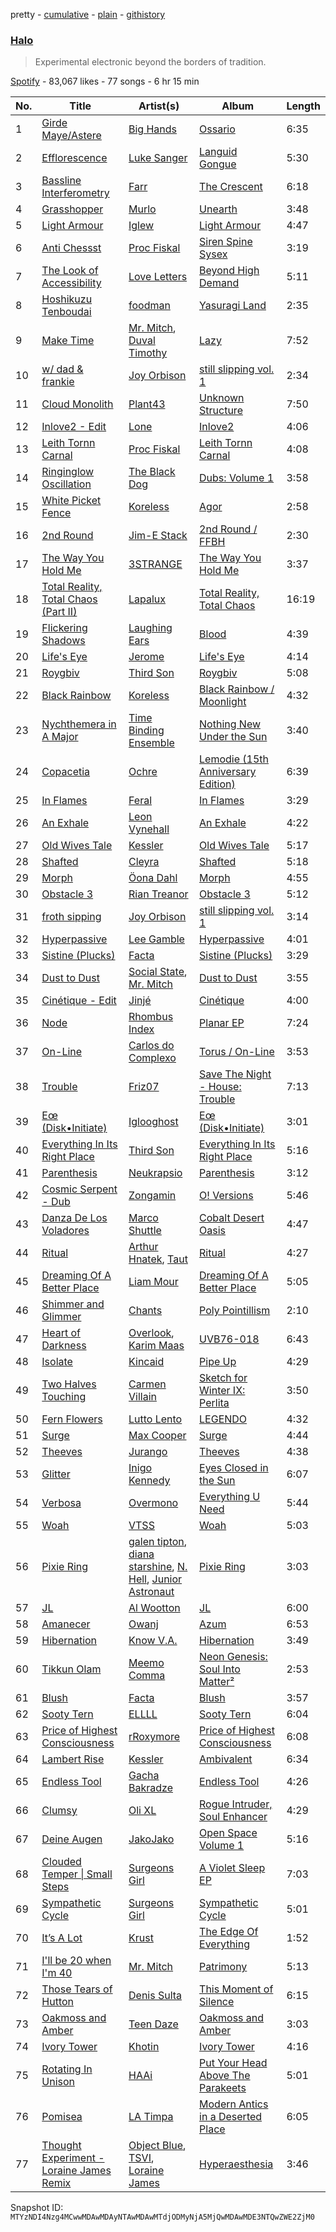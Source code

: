 pretty - [cumulative](/playlists/cumulative/37i9dQZF1DX5YyEO1dtgbR.md) - [plain](/playlists/plain/37i9dQZF1DX5YyEO1dtgbR) - [githistory](https://github.githistory.xyz/mackorone/spotify-playlist-archive/blob/main/playlists/plain/37i9dQZF1DX5YyEO1dtgbR)

### [Halo](https://open.spotify.com/playlist/37i9dQZF1DX5YyEO1dtgbR)

> Experimental electronic beyond the borders of tradition.

[Spotify](https://open.spotify.com/user/spotify) - 83,067 likes - 77 songs - 6 hr 15 min

| No. | Title | Artist(s) | Album | Length |
|---|---|---|---|---|
| 1 | [Girde Maye/Astere](https://open.spotify.com/track/7om1pOBGjSXTl2KxzdKOTo) | [Big Hands](https://open.spotify.com/artist/3w0whvn4zBddjZ9zVUZb7D) | [Ossario](https://open.spotify.com/album/3HJaXqSqKd9xDpSHR7nehT) | 6:35 |
| 2 | [Efflorescence](https://open.spotify.com/track/2ZIv64u8EDj0BjecR7IaB2) | [Luke Sanger](https://open.spotify.com/artist/6rCLSvQw54lPJfibDyFZcG) | [Languid Gongue](https://open.spotify.com/album/3h6haEyUYaLtJeEKxLce2s) | 5:30 |
| 3 | [Bassline Interferometry](https://open.spotify.com/track/2uouZv9rjjl4FkSs5jSkhc) | [Farr](https://open.spotify.com/artist/4g1i2rawu8DMMji6pdrz9o) | [The Crescent](https://open.spotify.com/album/7JvSQNRWplt2BlmIqEv3pS) | 6:18 |
| 4 | [Grasshopper](https://open.spotify.com/track/06jumlCYVUzuHefnbohCfd) | [Murlo](https://open.spotify.com/artist/1bm1m4DNLeL1gCr38NzhmD) | [Unearth](https://open.spotify.com/album/08NNSBas6krmsLoQITzZZv) | 3:48 |
| 5 | [Light Armour](https://open.spotify.com/track/1Qd2o36ruw5tdNTsgtE89f) | [Iglew](https://open.spotify.com/artist/7losew6I5eFiELv8kHRk1x) | [Light Armour](https://open.spotify.com/album/5wNGOtIADF2QimGHCCnvOh) | 4:47 |
| 6 | [Anti Chessst](https://open.spotify.com/track/02oaq3LWUIYXfpnzHu2cZN) | [Proc Fiskal](https://open.spotify.com/artist/1eFFmUlWRIvt26lnUzdduk) | [Siren Spine Sysex](https://open.spotify.com/album/0FDd0owsYvpGVuUTalsuHS) | 3:19 |
| 7 | [The Look of Accessibility](https://open.spotify.com/track/33zJbabn0yQiT6RUY5lit8) | [Love Letters](https://open.spotify.com/artist/1ALDJWUSGEnfpul5JCtjbD) | [Beyond High Demand](https://open.spotify.com/album/3cSxAbJAYn4D7ud12tNOSr) | 5:11 |
| 8 | [Hoshikuzu Tenboudai](https://open.spotify.com/track/4KXBdopxHq9KVemwpazP4q) | [foodman](https://open.spotify.com/artist/4e8VeCyfFRBL1e06oGg1dR) | [Yasuragi Land](https://open.spotify.com/album/3X6y43KU2Rl8dFEMt76aow) | 2:35 |
| 9 | [Make Time](https://open.spotify.com/track/1j2THCxsMI94qVtYTCsqUI) | [Mr\. Mitch](https://open.spotify.com/artist/2XiGESIh2E2ockoVUG4NGv), [Duval Timothy](https://open.spotify.com/artist/4t5XnkAKxcaYcDXI726A4Y) | [Lazy](https://open.spotify.com/album/0zhSE1Ph8iR7K2O0ne8NDh) | 7:52 |
| 10 | [w/ dad & frankie](https://open.spotify.com/track/6A7qrH7MKZaNZ9AUST0MQp) | [Joy Orbison](https://open.spotify.com/artist/0aIpJqqTLf683ojWREc5lg) | [still slipping vol\. 1](https://open.spotify.com/album/5atrOg1aO4d5KEcYo4UBIA) | 2:34 |
| 11 | [Cloud Monolith](https://open.spotify.com/track/1FqpWvcB1OI0Bu9EKfqFvU) | [Plant43](https://open.spotify.com/artist/1Knqr98gY1JxSElifR2aNW) | [Unknown Structure](https://open.spotify.com/album/17PkXX1GEZnmKbSa6yU49z) | 7:50 |
| 12 | [Inlove2 \- Edit](https://open.spotify.com/track/5E2gMJ9KAbaVAscQ20N7Xk) | [Lone](https://open.spotify.com/artist/5wZOrGWdg4hq7KIRMupJdI) | [Inlove2](https://open.spotify.com/album/7L3eq511jN3Avxa2W4KLzP) | 4:06 |
| 13 | [Leith Tornn Carnal](https://open.spotify.com/track/0IqVaR2qBKCJR1CTiwkRkm) | [Proc Fiskal](https://open.spotify.com/artist/1eFFmUlWRIvt26lnUzdduk) | [Leith Tornn Carnal](https://open.spotify.com/album/4jLLZsUlWXuo3OS5HpLbxa) | 4:08 |
| 14 | [Ringinglow Oscillation](https://open.spotify.com/track/6u9P4TywnzUBclpceGqlHE) | [The Black Dog](https://open.spotify.com/artist/7qdsk0UXx2jCX7jbp6rxeq) | [Dubs: Volume 1](https://open.spotify.com/album/2niP4AM8tXCckxfN3fX9du) | 3:58 |
| 15 | [White Picket Fence](https://open.spotify.com/track/3Jl1wfkdpzqlX9HdIgrOSM) | [Koreless](https://open.spotify.com/artist/3TsEEdpuuCN1G0dPxV4uOA) | [Agor](https://open.spotify.com/album/2mFlkozkxXwCdQgztSucRz) | 2:58 |
| 16 | [2nd Round](https://open.spotify.com/track/47aIlnjYCoc2JOEOCe2AXy) | [Jim\-E Stack](https://open.spotify.com/artist/4GmataFSHOSQWxuuUX57Bh) | [2nd Round / FFBH](https://open.spotify.com/album/7nreaITfEOxOavaPVm16an) | 2:30 |
| 17 | [The Way You Hold Me](https://open.spotify.com/track/64lsUto35QFrB6zpXWaOf2) | [3STRANGE](https://open.spotify.com/artist/4H9nlRIz8akpjJurwlFf6i) | [The Way You Hold Me](https://open.spotify.com/album/7BVPlloQ8udP1RuXwC6jF6) | 3:37 |
| 18 | [Total Reality, Total Chaos \(Part II\)](https://open.spotify.com/track/5AV0WvpgjbVfBddrcxnlXd) | [Lapalux](https://open.spotify.com/artist/46Ce0QmI1mE2bl5VQ4P9N8) | [Total Reality, Total Chaos](https://open.spotify.com/album/4EaLkzfVkLqVNOic2UZr4N) | 16:19 |
| 19 | [Flickering Shadows](https://open.spotify.com/track/7p184ALKyLhtJb8IhmX8qy) | [Laughing Ears](https://open.spotify.com/artist/459p6MR7jigJ8AuqdSYMoj) | [Blood](https://open.spotify.com/album/4ONOBiVS1bbOzYo05uVgT8) | 4:39 |
| 20 | [Life's Eye](https://open.spotify.com/track/42P7N4JchhebdIP85o1J9H) | [Jerome](https://open.spotify.com/artist/2nBW1boUyewDzaMao8BrtJ) | [Life's Eye](https://open.spotify.com/album/58IHisBAnBd1yi2UTivpGr) | 4:14 |
| 21 | [Roygbiv](https://open.spotify.com/track/06teMXvgw1V8HP3wIfoMUm) | [Third Son](https://open.spotify.com/artist/3V0CkmupRFH97LSOafzfbc) | [Roygbiv](https://open.spotify.com/album/2l1FDimk3Ps9g404lYOsjr) | 5:08 |
| 22 | [Black Rainbow](https://open.spotify.com/track/35fdFuD916UVSJ9BBAlMt4) | [Koreless](https://open.spotify.com/artist/3TsEEdpuuCN1G0dPxV4uOA) | [Black Rainbow / Moonlight](https://open.spotify.com/album/3OJZNp1l2uBQWXa0YTujmA) | 4:32 |
| 23 | [Nychthemera in A Major](https://open.spotify.com/track/1VXkNxE0szN2MNsk4x7P8C) | [Time Binding Ensemble](https://open.spotify.com/artist/3J38y27gYbg3Nea2kHAOsC) | [Nothing New Under the Sun](https://open.spotify.com/album/1jfzhXPBdOKHgWN8NyIZPt) | 3:40 |
| 24 | [Copacetia](https://open.spotify.com/track/1VEO3XUn4W2dCCB0mCA5DG) | [Ochre](https://open.spotify.com/artist/0OmHDBh5styCXDWKwz58Ts) | [Lemodie \(15th Anniversary Edition\)](https://open.spotify.com/album/6vmNIGqZ4J7UGGIbAMpt8o) | 6:39 |
| 25 | [In Flames](https://open.spotify.com/track/7tKquE5yFjw4p7Oev98FE8) | [Feral](https://open.spotify.com/artist/5DsrGhHrqGPbRsU93R9H5A) | [In Flames](https://open.spotify.com/album/5HEnjjuO3omOyLR158m9qi) | 3:29 |
| 26 | [An Exhale](https://open.spotify.com/track/1Cdi1HIK4bJD3F8HGKZDQQ) | [Leon Vynehall](https://open.spotify.com/artist/2o7L9DNcmzocYll1o0GGTU) | [An Exhale](https://open.spotify.com/album/2F3zesjbloU1HZUh2uqUYs) | 4:22 |
| 27 | [Old Wives Tale](https://open.spotify.com/track/6P5mzQQddhBUa4EE3n6Zlu) | [Kessler](https://open.spotify.com/artist/3p0aq3vKGFP6N7rDc0UhJC) | [Old Wives Tale](https://open.spotify.com/album/1rM2WHjFo4m9P3McADxcC8) | 5:17 |
| 28 | [Shafted](https://open.spotify.com/track/3S9qbZmAsQS1wAwafAV5mT) | [Cleyra](https://open.spotify.com/artist/6M4BbcSta78oGBZu6TtGyE) | [Shafted](https://open.spotify.com/album/0Ck52zaGqJB1cUUBs1O5E0) | 5:18 |
| 29 | [Morph](https://open.spotify.com/track/6UiJdr1m7rTg5mmX6laFGv) | [Öona Dahl](https://open.spotify.com/artist/0v3ixvE1BHMKZLdZC4s3kt) | [Morph](https://open.spotify.com/album/0brnz63h27ApHQj1VC4HpF) | 4:55 |
| 30 | [Obstacle 3](https://open.spotify.com/track/5QhANWI0Y92nrUezCV4wUm) | [Rian Treanor](https://open.spotify.com/artist/6un6trkuuP46AZM0kkY8Yx) | [Obstacle 3](https://open.spotify.com/album/6o66Hm4d9kxKv0mdBk2y0O) | 5:12 |
| 31 | [froth sipping](https://open.spotify.com/track/0SKe7Wfpo8a2QKozSernPR) | [Joy Orbison](https://open.spotify.com/artist/0aIpJqqTLf683ojWREc5lg) | [still slipping vol\. 1](https://open.spotify.com/album/5atrOg1aO4d5KEcYo4UBIA) | 3:14 |
| 32 | [Hyperpassive](https://open.spotify.com/track/2mkoI2EpQZvm2cy9V1DMjW) | [Lee Gamble](https://open.spotify.com/artist/7rAD9Ws0ihREeDmgPS2ZL8) | [Hyperpassive](https://open.spotify.com/album/6bLfNCqiiePc600uTbJpV5) | 4:01 |
| 33 | [Sistine \(Plucks\)](https://open.spotify.com/track/1cU2mzy2qMALRP53VJszzx) | [Facta](https://open.spotify.com/artist/5qdAJ2QyXRasXUmyesONEn) | [Sistine \(Plucks\)](https://open.spotify.com/album/2q6v3ilegZlsSg04Hoc4Gg) | 3:29 |
| 34 | [Dust to Dust](https://open.spotify.com/track/0B8UGOBycajwx1w4KLp3nr) | [Social State](https://open.spotify.com/artist/4GBHW2hqb9GQEPNGKhFZo3), [Mr\. Mitch](https://open.spotify.com/artist/2XiGESIh2E2ockoVUG4NGv) | [Dust to Dust](https://open.spotify.com/album/2YGRf7iZAnDA4oHrUREx9S) | 3:55 |
| 35 | [Cinétique \- Edit](https://open.spotify.com/track/1jRdRoJqx2s6v4T5VZM41C) | [Jinjé](https://open.spotify.com/artist/59ceK8A6RxzUQZF05aXezk) | [Cinétique](https://open.spotify.com/album/36j2hkJhjKKiGDu6IRT9Vr) | 4:00 |
| 36 | [Node](https://open.spotify.com/track/3nl1xQyRdjGkc85I92EBac) | [Rhombus Index](https://open.spotify.com/artist/0Uld6wwtj0uNmhItPuZp2H) | [Planar EP](https://open.spotify.com/album/0d9VoYD8bZjuLMImq5Pqbh) | 7:24 |
| 37 | [On\-Line](https://open.spotify.com/track/356mCkfTkc75lPlPxAsKFU) | [Carlos do Complexo](https://open.spotify.com/artist/6ub5DtvWZmTMiIuKMf0Bi2) | [Torus / On\-Line](https://open.spotify.com/album/1hIdgjyTLTzxUb2KuoFoHP) | 3:53 |
| 38 | [Trouble](https://open.spotify.com/track/6nhUxgNa071Y79ihXy8K1c) | [Friz07](https://open.spotify.com/artist/39HPoPdSDDc9nJO6d3mOZR) | [Save The Night \- House: Trouble](https://open.spotify.com/album/4WyBZhrBG7FJTKXFRBLRf6) | 7:13 |
| 39 | [Eœ \(Disk•Initiate\)](https://open.spotify.com/track/7C3vZyZBMcSvUqJsk2p1Xn) | [Iglooghost](https://open.spotify.com/artist/7LCDnUQYE07fnKbo46SVLB) | [Eœ \(Disk•Initiate\)](https://open.spotify.com/album/6s7E7ojCndNUYt8mTF4JIv) | 3:01 |
| 40 | [Everything In Its Right Place](https://open.spotify.com/track/4hIjfcWeaUIg5JIgFsqyXj) | [Third Son](https://open.spotify.com/artist/3V0CkmupRFH97LSOafzfbc) | [Everything In Its Right Place](https://open.spotify.com/album/0IyUMNyvIsMMm1v6WyQ2oQ) | 5:16 |
| 41 | [Parenthesis](https://open.spotify.com/track/75cgKglcEvg8GLXkWEIzTE) | [Neukrapsio](https://open.spotify.com/artist/61Z4ARbgYmgk3nsXcyazoa) | [Parenthesis](https://open.spotify.com/album/5eqyNKSdpiq17jzg8R3Hoy) | 3:12 |
| 42 | [Cosmic Serpent \- Dub](https://open.spotify.com/track/38mnl6h9zf6ByndcoRkujW) | [Zongamin](https://open.spotify.com/artist/3GpAL7oEFD37IJDOOiirqy) | [O! Versions](https://open.spotify.com/album/3VTa5w9IrSNqd1MxejXFlu) | 5:46 |
| 43 | [Danza De Los Voladores](https://open.spotify.com/track/7AMd50Vj47dYILtOfyPa7w) | [Marco Shuttle](https://open.spotify.com/artist/2DqPerh6whhlts8Pb0BUJi) | [Cobalt Desert Oasis](https://open.spotify.com/album/59kK8eHUyg1Cz411CSNfQT) | 4:47 |
| 44 | [Ritual](https://open.spotify.com/track/1fiLAzFX7J5cfsOqe5Hm3U) | [Arthur Hnatek](https://open.spotify.com/artist/7iKMlMMzSb9jVQDwygYlOT), [Taut](https://open.spotify.com/artist/414TcEcyOyBiJu8cRdKrxE) | [Ritual](https://open.spotify.com/album/3CJw1Ly9KaVZyZQCcLmump) | 4:27 |
| 45 | [Dreaming Of A Better Place](https://open.spotify.com/track/72QkLvjQpIhPrmmaR4KjjY) | [Liam Mour](https://open.spotify.com/artist/5XaT1otgH5hpyqjkDbt8d0) | [Dreaming Of A Better Place](https://open.spotify.com/album/5gcWBRhHDFlTwrDzaIDivg) | 5:05 |
| 46 | [Shimmer and Glimmer](https://open.spotify.com/track/4ij6tfkN13bt1jfWGWXg9S) | [Chants](https://open.spotify.com/artist/1bboGoBc0rr3oXFdFlAjSC) | [Poly Pointillism](https://open.spotify.com/album/66zkrppo8OPQq9kMhxhzp0) | 2:10 |
| 47 | [Heart of Darkness](https://open.spotify.com/track/5Ax3jEG6VsLbDEXVrmdSNB) | [Overlook](https://open.spotify.com/artist/3rkCIOMxodtXwWH17WoH1b), [Karim Maas](https://open.spotify.com/artist/6oxrR6cq85sqyD9RJK5RBY) | [UVB76\-018](https://open.spotify.com/album/0u3aRSYNf9dV1DDTkyATr1) | 6:43 |
| 48 | [Isolate](https://open.spotify.com/track/7wvqSQeFQlFrFnKmgWAyRy) | [Kincaid](https://open.spotify.com/artist/4VjtN4stqJG01LHASZjXxP) | [Pipe Up](https://open.spotify.com/album/6QmtaRvmjdTWtgy93EixQG) | 4:29 |
| 49 | [Two Halves Touching](https://open.spotify.com/track/63Ra6rlO5ybbsEDWOQ395S) | [Carmen Villain](https://open.spotify.com/artist/4Ps6q34DtWOueT2tJtwE5l) | [Sketch for Winter IX: Perlita](https://open.spotify.com/album/4v9uUlcfLWHzhZfmoTjAz8) | 3:50 |
| 50 | [Fern Flowers](https://open.spotify.com/track/60jGfXjxMVaCtuPiDN81qx) | [Lutto Lento](https://open.spotify.com/artist/5u7ZnbVxxcImkr5fx8GJta) | [LEGENDO](https://open.spotify.com/album/62N0giCXIgepaMQl864MIk) | 4:32 |
| 51 | [Surge](https://open.spotify.com/track/6g0TV5mLWMBQWTeDVSNGmp) | [Max Cooper](https://open.spotify.com/artist/0WSSKmoRbxqLf3MnXInQ2J) | [Surge](https://open.spotify.com/album/2qDP6JVB5FksPqvFJ4xnEs) | 4:44 |
| 52 | [Theeves](https://open.spotify.com/track/21akbV3wXyKaD37ogldlzB) | [Jurango](https://open.spotify.com/artist/3yYwPy49Jy9zvElS6bsfxo) | [Theeves](https://open.spotify.com/album/3hvtDPoc9bAZBwBaVMJRZ9) | 4:38 |
| 53 | [Glitter](https://open.spotify.com/track/2yeQcrKMvMELwJ1u6LUpwZ) | [Inigo Kennedy](https://open.spotify.com/artist/4UiRPifoPfW3sozAElsHYe) | [Eyes Closed in the Sun](https://open.spotify.com/album/0qqyOvdptTiXKRZZLYq4ea) | 6:07 |
| 54 | [Verbosa](https://open.spotify.com/track/6ybeIUtQkVEs0hxVXqWIS1) | [Overmono](https://open.spotify.com/artist/01PnN11ovfen6xUOHfNpn3) | [Everything U Need](https://open.spotify.com/album/7zCEWeGOc8Ac9UKgLM0mKq) | 5:44 |
| 55 | [Woah](https://open.spotify.com/track/44UJiD8fCGMThu9po83lQr) | [VTSS](https://open.spotify.com/artist/0zo109NM3S7CqHpvlXwqEN) | [Woah](https://open.spotify.com/album/4O7A8PZimfssTEUOM7nxvE) | 5:03 |
| 56 | [Pixie Ring](https://open.spotify.com/track/1dpUCzuT5fFQRxhTuTiTjI) | [galen tipton](https://open.spotify.com/artist/4yk43MhqPWsrrzoRyoMZhv), [diana starshine](https://open.spotify.com/artist/2i7HtVZgy9BmqgUqZ9NA3L), [N\. Hell](https://open.spotify.com/artist/65Lo1Ijr8pT2vwQhWxD74O), [Junior Astronaut](https://open.spotify.com/artist/3ctsRe9vT9ehY8ppn5kUn1) | [Pixie Ring](https://open.spotify.com/album/5r06eodyrryQegLUF8iIPA) | 3:03 |
| 57 | [JL](https://open.spotify.com/track/3dr8H5045j4GJXZOBy2ulI) | [Al Wootton](https://open.spotify.com/artist/77yJIgEEpUU5f87MWDEPwO) | [JL](https://open.spotify.com/album/1GnwoWxWS0Z91hnlfaMrDM) | 6:00 |
| 58 | [Amanecer](https://open.spotify.com/track/1UjzghodhJRO6HQMhXqeSn) | [Owanj](https://open.spotify.com/artist/1xuXD4yE4sSsM3F9V7Dgtl) | [Azum](https://open.spotify.com/album/6upxgizQHiBLIv6MCeSzsP) | 6:53 |
| 59 | [Hibernation](https://open.spotify.com/track/0dykLer4S5oYGFhu1oH1XS) | [Know V.A.](https://open.spotify.com/artist/6CgH8qDt4MWQSO8RfI2z8R) | [Hibernation](https://open.spotify.com/album/312rCFSj1Nm77F4SBNcyai) | 3:49 |
| 60 | [Tikkun Olam](https://open.spotify.com/track/4uzkkLpiJXVswYUdU2uiHH) | [Meemo Comma](https://open.spotify.com/artist/46fSsw6Lx6s1kvYGnb4pnd) | [Neon Genesis: Soul Into Matter²](https://open.spotify.com/album/31ToNV27dxPMXiF6EsAqcN) | 2:53 |
| 61 | [Blush](https://open.spotify.com/track/24KzywRHnZa1YLDEbyd2s2) | [Facta](https://open.spotify.com/artist/5qdAJ2QyXRasXUmyesONEn) | [Blush](https://open.spotify.com/album/59dZbb8QdAs0OCaYEyr8hM) | 3:57 |
| 62 | [Sooty Tern](https://open.spotify.com/track/3q0lmG1rRSijb9YqUjXpEd) | [ELLLL](https://open.spotify.com/artist/40W5fNvMZwLnag1FYei0Jk) | [Sooty Tern](https://open.spotify.com/album/171D4IdaILZe3QeQ4e9O88) | 6:04 |
| 63 | [Price of Highest Consciousness](https://open.spotify.com/track/56Mb7S3hgCT3oie2GbM9dm) | [rRoxymore](https://open.spotify.com/artist/559oW3wcVAW5tcL1DQniyf) | [Price of Highest Consciousness](https://open.spotify.com/album/4wotpxNM5NFORIjF6GX7ok) | 6:08 |
| 64 | [Lambert Rise](https://open.spotify.com/track/7txXvBBhA0YB5L3Bopg5e8) | [Kessler](https://open.spotify.com/artist/3p0aq3vKGFP6N7rDc0UhJC) | [Ambivalent](https://open.spotify.com/album/7dZYB94TjHB1Kub44SK9j9) | 6:34 |
| 65 | [Endless Tool](https://open.spotify.com/track/5Ov7EoWpEzoTOuEflf4Ix9) | [Gacha Bakradze](https://open.spotify.com/artist/6dZmlzI1H5SGdkQ8dWRY76) | [Endless Tool](https://open.spotify.com/album/0KHbmUaQNUPVdpb002HuaZ) | 4:26 |
| 66 | [Clumsy](https://open.spotify.com/track/3d92FCgZE6uuoU4jEva3Ag) | [Oli XL](https://open.spotify.com/artist/3L3ejltt5dmjXkES4YSGKX) | [Rogue Intruder, Soul Enhancer](https://open.spotify.com/album/52GOU9y2iRNuZFSHZ5hp9E) | 4:29 |
| 67 | [Deine Augen](https://open.spotify.com/track/5RkjwEQviBKkVDisjJbVSJ) | [JakoJako](https://open.spotify.com/artist/2ROWhaqtdj8ztIxWekIW4E) | [Open Space Volume 1](https://open.spotify.com/album/7dAYdoahzW8oZgSGHWpfNP) | 5:16 |
| 68 | [Clouded Temper \| Small Steps](https://open.spotify.com/track/3V0M0Sw0xNb6p4k8gxhAex) | [Surgeons Girl](https://open.spotify.com/artist/7CXSuH40c4n4hVbP1JDBFP) | [A Violet Sleep EP](https://open.spotify.com/album/2Sean6tGeNquVJS5jIHxMn) | 7:03 |
| 69 | [Sympathetic Cycle](https://open.spotify.com/track/7xqA2LMreNRVdxxX3Ant5v) | [Surgeons Girl](https://open.spotify.com/artist/7CXSuH40c4n4hVbP1JDBFP) | [Sympathetic Cycle](https://open.spotify.com/album/2wQR6WKiEKoEFYV7caqzAf) | 5:01 |
| 70 | [It’s A Lot](https://open.spotify.com/track/73KoHFtH40JvEGCtFi0UIN) | [Krust](https://open.spotify.com/artist/6WPeOlm3f3UGoO1l6OPOUO) | [The Edge Of Everything](https://open.spotify.com/album/4DeB6ku3F7xSVhgqc4PxKO) | 1:52 |
| 71 | [I'll be 20 when I'm 40](https://open.spotify.com/track/4x47gRjGYRRiDGhbdtpnCs) | [Mr\. Mitch](https://open.spotify.com/artist/2XiGESIh2E2ockoVUG4NGv) | [Patrimony](https://open.spotify.com/album/7olQu6AkixLOum1nfMkZvf) | 5:13 |
| 72 | [Those Tears of Hutton](https://open.spotify.com/track/49WbV4XtJ5QWJd2m5UrwSg) | [Denis Sulta](https://open.spotify.com/artist/7cDu9zG1gVQrMdSGBAhzvn) | [This Moment of Silence](https://open.spotify.com/album/6Zj6qfpTfQCmlyajevOM8z) | 6:15 |
| 73 | [Oakmoss and Amber](https://open.spotify.com/track/6AjGWQEtHL9hFL8EMcfvJg) | [Teen Daze](https://open.spotify.com/artist/2GE6MAdyGzeXpY9TwIYd3l) | [Oakmoss and Amber](https://open.spotify.com/album/4dDNoAk8t7mP3hcheAHP4E) | 3:03 |
| 74 | [Ivory Tower](https://open.spotify.com/track/6wbL5eyp7LerIEvebgtsb5) | [Khotin](https://open.spotify.com/artist/0q2WkTHTEczNf8wNq6MBRk) | [Ivory Tower](https://open.spotify.com/album/22yVOJ4y3mYqQejQhZ9aRP) | 4:16 |
| 75 | [Rotating In Unison](https://open.spotify.com/track/38x5k5FN5X7rtrN3WyxcA1) | [HAAi](https://open.spotify.com/artist/0pkLgeB9j465x1QB2kRoy4) | [Put Your Head Above The Parakeets](https://open.spotify.com/album/6d1CSnZChE0mkkVvRFlKVH) | 5:01 |
| 76 | [Pomisea](https://open.spotify.com/track/5ZTLEuxMIVieBhFD4nBIsY) | [LA Timpa](https://open.spotify.com/artist/5Q6ahJqmdN5iYXkTujJIkC) | [Modern Antics in a Deserted Place](https://open.spotify.com/album/2yAbgYcYrEKDDVedvlH7nb) | 6:05 |
| 77 | [Thought Experiment \- Loraine James Remix](https://open.spotify.com/track/1lbqiwOSEWdVwcdIXK4hRz) | [Object Blue](https://open.spotify.com/artist/51rzklJj6mqBOEXOiOPqY7), [TSVI](https://open.spotify.com/artist/0uea1sBqx37JwQznLWxqeE), [Loraine James](https://open.spotify.com/artist/536qHynzDH1QviwhWY9dE3) | [Hyperaesthesia](https://open.spotify.com/album/7MMVkvgcdFU1UfTku36YW0) | 3:46 |

Snapshot ID: `MTYzNDI4Nzg4MCwwMDAwMDAyNTAwMDAwMTdjODMyNjA5MjQwMDAwMDE3NTQwZWE2ZjM0`
